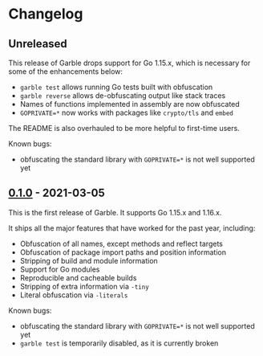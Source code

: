 # Changelog

## Unreleased

This release of Garble drops support for Go 1.15.x, which is necessary for some
of the enhancements below:

* `garble test` allows running Go tests built with obfuscation
* `garble reverse` allows de-obfuscating output like stack traces
* Names of functions implemented in assembly are now obfuscated
* `GOPRIVATE=*` now works with packages like `crypto/tls` and `embed`

The README is also overhauled to be more helpful to first-time users.

Known bugs:

* obfuscating the standard library with `GOPRIVATE=*` is not well supported yet

## [0.1.0] - 2021-03-05

This is the first release of Garble. It supports Go 1.15.x and 1.16.x.

It ships all the major features that have worked for the past year, including:

* Obfuscation of all names, except methods and reflect targets
* Obfuscation of package import paths and position information
* Stripping of build and module information
* Support for Go modules
* Reproducible and cacheable builds
* Stripping of extra information via `-tiny`
* Literal obfuscation via `-literals`

Known bugs:

* obfuscating the standard library with `GOPRIVATE=*` is not well supported yet
* `garble test` is temporarily disabled, as it is currently broken

[0.1.0]: https://github.com/burrowers/garble/releases/tag/v0.1.0

